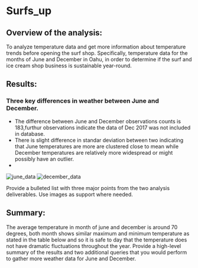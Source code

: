 # Surfs_up
## Overview of the analysis:
To analyze temperature data and get more information about temperature trends before opening the surf shop. Specifically, temperature data for the months of June and December in Oahu, in order to determine if the surf and ice cream shop business is sustainable year-round.

## Results: 
### Three key differences in weather between June and December.
- The difference between June and December observations counts is 183,furthur observations indicate the data of Dec 2017 was not included in database.
- There is slight difference in standar deviation between two indicating that June temperatures are more are clustered close to mean while December temperatures are relatively        more widespread or might possibly have an outlier.
- 

![june_data](https://user-images.githubusercontent.com/84524153/128582421-166a9245-8fcf-4033-9d4a-7a7e0bc6b726.png)
  ![december_data](https://user-images.githubusercontent.com/84524153/128582426-8503683d-37a1-4dd5-a238-1010faab9b58.png)
  


Provide a bulleted list with three major points from the two analysis deliverables. Use images as support where needed.
## Summary:
The average temperature in month of june and december is around 70 degrees, both month shows similar maximum and minimum temperature as stated in the table below and so it     is safe to day that the temperature does not have dramatic fluctuations throughout the year.
Provide a high-level summary of the results and two additional queries that you would perform to gather more weather data for June and December.
